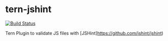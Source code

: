 # tern-jshint

[![Build Status](https://secure.travis-ci.org/angelozerr/tern-jshint.png)](http://travis-ci.org/angelozerr/tern-jshint)

Tern Plugin to validate JS files with [JSHint]https://github.com/jshint/jshint)
